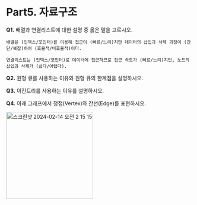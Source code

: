 # Part5. 자료구조

**Q1.** 배열과 연결리스트에 대한 설명 중 옳은 말을 고르시오.

    배열은 (인덱스/포인터)를 이용해 접근이 (빠르/느리)지만 데이터의 삽입과 삭제 과정이 (간단/복잡)하여 (효율적/비효율적)이다.
    
    연결리스트는 (인덱스/포인터)로 데이터에 접근하므로 접근 속도가 (빠르/느리)지만, 노드의 삽입과 삭제가 (쉽다/어렵다).

**Q2.** 원형 큐를 사용하는 이유와 원형 큐의 한계점을 설명하시오.

**Q3.** 이진트리를 사용하는 이유를 설명하시오.

**Q4.** 아래 그래프에서 정점(Vertex)와 간선(Edge)를 표현하시오.

<img width="234" alt="스크린샷 2024-02-14 오전 2 15 15" src="https://github.com/ehyowon/Hanbit-CS101/assets/129304827/963fca0c-6276-4fd1-b9d0-f49820bf75bb">
